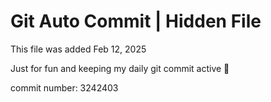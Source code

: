 # Git Auto Commit | Hidden File

This file was added Feb 12, 2025

Just for fun and keeping my daily git commit active 🤪

commit number: 3242403
